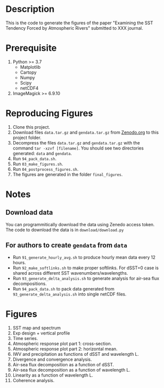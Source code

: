 # Description
This is the code to generate the figures of the paper "Examining the SST Tendency Forced by Atmospheric Rivers" submitted to XXX journal.

# Prerequisite

1. Python >= 3.7
    - Matplotlib
    - Cartopy
    - Numpy
    - Scipy
    - netCDF4
2. ImageMagick >= 6.9.10

# Reproducing Figures

1. Clone this project.
2. Download files `data.tar.gz` and `gendata.tar.gz` from [Zenodo.org](https://zenodo.org/records/14247083) to this project folder.
3. Decompress the files `data.tar.gz` and `gendata.tar.gz` with the command `tar -xzvf [filename]`. You should see two directories generated: `data` and `gendata`.
4. Run `94_pack_data.sh`.
5. Run `03_make_figures.sh`.
6. Run `04_postprocess_figures.sh`.
7. The figures are generated in the folder `final_figures`.

# Notes

## Download data

You can programmitically download the data using Zenedo access token. The code to download the data is in `download/download.py`


## For authors to create `gendata` from `data`

- Run `91_generate_hourly_avg.sh` to produce hourly mean data every 12 hours.
- Run `92_make_softlinks.sh` to make proper softlinks. For dSST=0 case is shared across different SST wavenumbers/wavelengths.
- Run `93_generate_delta_analysis.sh` to generate analysis for air-sea flux decompositions.
- Run `94_pack_data.sh` to pack data generated from `93_generate_delta_analysis.sh` into single netCDF files.

# Figures

1. SST map and spectrum
2. Exp design + vertical profile
3. Time series.
4. Atmospheric response plot part 1: cross-section.
5. Atmospheric response plot part 2: horizontal mean.
6. IWV and precipitation as functions of dSST and wavelength L.
7. Divergence and convergence analysis.
8. Air-sea flux decomposition as a function of dSST.
9. Air-sea flux decomposition as a function of wavelength L.
10. Linearity as a function of wavelength L.
11. Coherence analysis.



